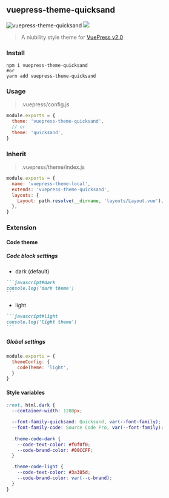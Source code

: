 ## vuepress-theme-quicksand

![vuepress-theme-quicksand](https://img.shields.io/npm/v/vuepress-theme-quicksand.svg?style=flat-square) ![](https://img.shields.io/github/license/xxyan0205/vuepress-theme-quicksand?style=flat-square)

> A niubility style theme for [VuePress v2.0](https://v2.vuepress.vuejs.org/)

### Install

```base
npm i vuepress-theme-quicksand
#or
yarn add vuepress-theme-quicksand
```

### Usage

> .vuepress/config.js

```js
module.exports = {
  theme: 'vuepress-theme-quicksand',
  // or
  theme: 'quicksand',
}
```

### Inherit

> .vuepress/theme/index.js

```js
module.exports = {
  name: 'vuepress-theme-local',
  extends: 'vuepress-theme-quicksand',
  layouts: {
    Layout: path.resolve(__dirname, 'layouts/Layout.vue'),
  },
}
```

### Extension

#### Code theme

##### Code block settings

* dark (default)

````md
```javascript#dark
console.log('dark theme')
```
````

* light

````md
```javascript#light
console.log('light theme')
```
````

##### Global settings

```js
module.exports = {
  themeConfig: {
    codeTheme: 'light',
  }
}
```

#### Style variables

```css
:root, html.dark {
  --container-width: 1280px;

  --font-family-quicksand: Quicksand, var(--font-family);
  --font-family-code: Source Code Pro, var(--font-family);
  
  .theme-code-dark {
    --code-text-color: #f0f0f0;
    --code-brand-color: #00CCFF;
  }

  .theme-code-light {
    --code-text-color: #3a385d;
    --code-brand-color: var(--c-brand);
  }
}
```